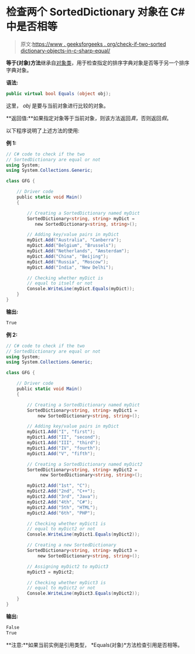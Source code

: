 # 检查两个 SortedDictionary 对象在 C#中是否相等

> 原文:[https://www . geeksforgeeks . org/check-if-two-sorted dictionary-objects-in-c-sharp-equal/](https://www.geeksforgeeks.org/check-if-two-sorteddictionary-objects-are-equal-in-c-sharp/)

**等于(对象)方法**继承自[对象类](https://www.geeksforgeeks.org/c-object-class/)，用于检查指定的排序字典对象是否等于另一个排序字典对象。

**语法:**

```cs
public virtual bool Equals (object obj);
```

这里， *obj* 是要与当前对象进行比较的对象。

**返回值:**如果指定对象等于当前对象，则该方法返回*真*，否则返回*假*。

以下程序说明了上述方法的使用:

**例 1:**

```cs
// C# code to check if the two
// SortedDictionary are equal or not
using System;
using System.Collections.Generic;

class GFG {

    // Driver code
    public static void Main()
    {

        // Creating a SortedDictionary named myDict
        SortedDictionary<string, string> myDict = 
           new SortedDictionary<string, string>();

        // Adding key/value pairs in myDict
        myDict.Add("Australia", "Canberra");
        myDict.Add("Belgium", "Brussels");
        myDict.Add("Netherlands", "Amsterdam");
        myDict.Add("China", "Beijing");
        myDict.Add("Russia", "Moscow");
        myDict.Add("India", "New Delhi");

        // Checking whether myDict is
        // equal to itself or not
        Console.WriteLine(myDict.Equals(myDict));
    }
}
```

**输出:**

```cs
True

```

**例 2:**

```cs
// C# code to check if the two
// SortedDictionary are equal or not
using System;
using System.Collections.Generic;

class GFG {

    // Driver code
    public static void Main()
    {

        // Creating a SortedDictionary named myDict
        SortedDictionary<string, string> myDict1 = 
            new SortedDictionary<string, string>();

        // Adding key/value pairs in myDict
        myDict1.Add("I", "first");
        myDict1.Add("II", "second");
        myDict1.Add("III", "third");
        myDict1.Add("IV", "fourth");
        myDict1.Add("V", "fifth");

        // Creating a SortedDictionary named myDict2
        SortedDictionary<string, string> myDict2 = 
             new SortedDictionary<string, string>();

        myDict2.Add("1st", "C");
        myDict2.Add("2nd", "C++");
        myDict2.Add("3rd", "Java");
        myDict2.Add("4th", "C#");
        myDict2.Add("5th", "HTML");
        myDict2.Add("6th", "PHP");

        // Checking whether myDict1 is
        // equal to myDict2 or not
        Console.WriteLine(myDict1.Equals(myDict2));

        // Creating a new SortedDictionary
        SortedDictionary<string, string> myDict3 = 
            new SortedDictionary<string, string>();

        // Assigning myDict2 to myDict3
        myDict3 = myDict2;

        // Checking whether myDict3 is
        // equal to myDict2 or not
        Console.WriteLine(myDict3.Equals(myDict2));
    }
}
```

**输出:**

```cs
False
True

```

**注意:**如果当前实例是引用类型， *Equals(对象)*方法检查引用是否相等。